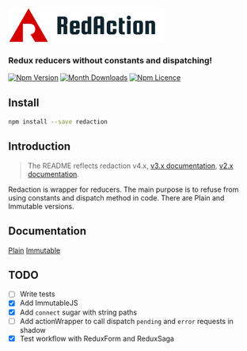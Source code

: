 <p>
  <img src="./images/redaction-logo-big.png" height="70" />
</p>

### Redux reducers without constants and dispatching!

[![Npm Version](https://badge.fury.io/js/redaction.svg)](https://www.npmjs.com/package/redaction)
[![Month Downloads](https://img.shields.io/npm/dm/redaction.svg)](http://npm-stat.com/charts.html?package=redaction)
[![Npm Licence](https://img.shields.io/npm/l/redaction.svg)](https://www.npmjs.com/package/redaction)


## Install

```bash
npm install --save redaction
```


## Introduction

> The README reflects redaction v4.x, 
[v3.x documentation](https://github.com/pavelivanov/redaction/tree/v3), 
[v2.x documentation](https://github.com/pavelivanov/redaction/tree/v2).

Redaction is wrapper for reducers. The main purpose is to refuse from using constants and dispatch method in code.
There are Plain and Immutable versions.


## Documentation

[Plain](https://github.com/pavelivanov/redaction/tree/master/docs/Plain.md)
[Immutable](https://github.com/pavelivanov/redaction/tree/master/docs/Immutable.md)


## TODO

- [ ] Write tests
- [x] Add ImmutableJS
- [x] Add `connect` sugar with string paths
- [ ] Add actionWrapper to call dispatch `pending` and `error` requests in shadow
- [x] Test workflow with ReduxForm and ReduxSaga
